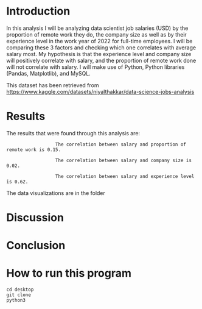 # Introduction

In this analysis I will be analyzing data scientist job salaries (USD) by the proportion of remote work they do, the company size as well as by their experience level in the work year of 2022 for full-time employees. I will be comparing these 3 factors and checking which one correlates with average salary most. My hypothesis is that the experience level and company size will positively correlate with salary, and the proportion of remote work done will not correlate with salary. I will make use of Python, Python libraries (Pandas, Matplotlib), and MySQL.

This dataset has been retrieved from https://www.kaggle.com/datasets/niyalthakkar/data-science-jobs-analysis

# Results

The results that were found through this analysis are:

                      The correlation between salary and proportion of remote work is 0.15.

                      The correlation between salary and company size is 0.02.

                      The correlation between salary and experience level is 0.62.
                      
The data visualizations are in the folder

# Discussion



# Conclusion



# How to run this program

```
cd desktop
git clone 
python3 
```
